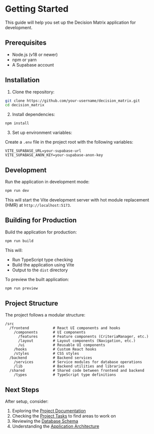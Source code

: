 # Getting Started

This guide will help you set up the Decision Matrix application for development.

## Prerequisites

- Node.js (v18 or newer)
- npm or yarn
- A Supabase account

## Installation

1. Clone the repository:

```bash
git clone https://github.com/your-username/decision_matrix.git
cd decision_matrix
```

2. Install dependencies:

```bash
npm install
```

3. Set up environment variables:

Create a `.env` file in the project root with the following variables:

```
VITE_SUPABASE_URL=your-supabase-url
VITE_SUPABASE_ANON_KEY=your-supabase-anon-key
```

## Development

Run the application in development mode:

```bash
npm run dev
```

This will start the Vite development server with hot module replacement (HMR) at `http://localhost:5173`.

## Building for Production

Build the application for production:

```bash
npm run build
```

This will:
- Run TypeScript type checking
- Build the application using Vite
- Output to the `dist` directory

To preview the built application:

```bash
npm run preview
```

## Project Structure

The project follows a modular structure:

```
/src
  /frontend           # React UI components and hooks
    /components       # UI components
      /features       # Feature components (CriteriaManager, etc.)
      /layout         # Layout components (Navigation, etc.)
      /ui             # Reusable UI components
    /hooks            # Custom React hooks
    /styles           # CSS styles
  /backend            # Backend services
    /services         # Service modules for database operations
    /lib              # Backend utilities and libraries
  /shared             # Shared code between frontend and backend
    /types            # TypeScript type definitions
```

## Next Steps

After setup, consider:

1. Exploring the [Project Documentation](./README.md)
2. Checking the [Project Tasks](../PROJECT_TASKS.md) to find areas to work on
3. Reviewing the [Database Schema](./database-schema.md)
4. Understanding the [Application Architecture](./architecture.md)